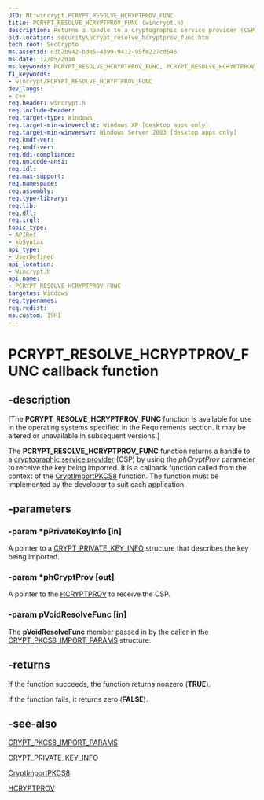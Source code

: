 ```yaml
---
UID: NC:wincrypt.PCRYPT_RESOLVE_HCRYPTPROV_FUNC
title: PCRYPT_RESOLVE_HCRYPTPROV_FUNC (wincrypt.h)
description: Returns a handle to a cryptographic service provider (CSP) by using the phCryptProv parameter to receive the key being imported.
old-location: security\pcrypt_resolve_hcryptprov_func.htm
tech.root: SecCrypto
ms.assetid: d3b2b942-bde5-4399-9412-95fe227cd546
ms.date: 12/05/2018
ms.keywords: PCRYPT_RESOLVE_HCRYPTPROV_FUNC, PCRYPT_RESOLVE_HCRYPTPROV_FUNC callback, PCRYPT_RESOLVE_HCRYPTPROV_FUNC callback function [Security], security.pcrypt_resolve_hcryptprov_func, wincrypt/PCRYPT_RESOLVE_HCRYPTPROV_FUNC
f1_keywords:
- wincrypt/PCRYPT_RESOLVE_HCRYPTPROV_FUNC
dev_langs:
- c++
req.header: wincrypt.h
req.include-header: 
req.target-type: Windows
req.target-min-winverclnt: Windows XP [desktop apps only]
req.target-min-winversvr: Windows Server 2003 [desktop apps only]
req.kmdf-ver: 
req.umdf-ver: 
req.ddi-compliance: 
req.unicode-ansi: 
req.idl: 
req.max-support: 
req.namespace: 
req.assembly: 
req.type-library: 
req.lib: 
req.dll: 
req.irql: 
topic_type:
- APIRef
- kbSyntax
api_type:
- UserDefined
api_location:
- Wincrypt.h
api_name:
- PCRYPT_RESOLVE_HCRYPTPROV_FUNC
targetos: Windows
req.typenames: 
req.redist: 
ms.custom: 19H1
---
```


# PCRYPT_RESOLVE_HCRYPTPROV_FUNC callback function


## -description


<p class="CCE_Message">[The <b>PCRYPT_RESOLVE_HCRYPTPROV_FUNC</b> function is available for use in the operating systems specified in the Requirements section. It may be altered or unavailable in subsequent versions.]

The <b>PCRYPT_RESOLVE_HCRYPTPROV_FUNC</b> function returns a handle to a <a href="https://docs.microsoft.com/windows/desktop/SecGloss/c-gly">cryptographic service provider</a> (CSP) by using the <i>phCryptProv</i> parameter to receive the key being imported.  It is a callback function called from the context of  the <a href="https://docs.microsoft.com/windows/desktop/api/wincrypt/nf-wincrypt-cryptimportpkcs8">CryptImportPKCS8</a> function.  The function must be implemented by the developer to suit each application.


## -parameters




### -param *pPrivateKeyInfo [in]

A pointer to a <a href="https://docs.microsoft.com/windows/desktop/api/wincrypt/ns-wincrypt-crypt_private_key_info">CRYPT_PRIVATE_KEY_INFO</a> structure that describes the key being imported.


### -param *phCryptProv [out]

A pointer to the  <a href="https://docs.microsoft.com/windows/desktop/SecCrypto/hcryptprov">HCRYPTPROV</a>   to receive the CSP.


### -param pVoidResolveFunc [in]

The <b>pVoidResolveFunc</b> member passed in by the caller in the <a href="https://docs.microsoft.com/windows/desktop/api/wincrypt/ns-wincrypt-crypt_pkcs8_import_params">CRYPT_PKCS8_IMPORT_PARAMS</a>  structure.


## -returns



If the function succeeds, the function returns nonzero (<b>TRUE</b>).

If the function fails, it returns zero (<b>FALSE</b>).




## -see-also




<a href="https://docs.microsoft.com/windows/desktop/api/wincrypt/ns-wincrypt-crypt_pkcs8_import_params">CRYPT_PKCS8_IMPORT_PARAMS</a>



<a href="https://docs.microsoft.com/windows/desktop/api/wincrypt/ns-wincrypt-crypt_private_key_info">CRYPT_PRIVATE_KEY_INFO</a>



<a href="https://docs.microsoft.com/windows/desktop/api/wincrypt/nf-wincrypt-cryptimportpkcs8">CryptImportPKCS8</a>



<a href="https://docs.microsoft.com/windows/desktop/SecCrypto/hcryptprov">HCRYPTPROV</a>
 

 

